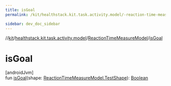 ```yaml
---
title: isGoal
permalink: /kit/healthstack.kit.task.activity.model/-reaction-time-measure-model/is-goal.html

sidebar: dev_doc_sidebar
---
```

//[kit](../../../kit.html)/[healthstack.kit.task.activity.model](../index.html)/[ReactionTimeMeasureModel](index.html)/[isGoal](is-goal.html)



# isGoal



[androidJvm]\
fun [isGoal](is-goal.html)(shape: [ReactionTimeMeasureModel.TestShape](-test-shape/index.html)): [Boolean](https://kotlinlang.org/api/latest/jvm/stdlib/kotlin/-boolean/index.html)




